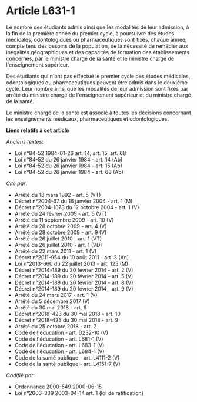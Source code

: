 # Article L631-1

Le nombre des étudiants admis ainsi que les modalités de leur admission, à la fin de la première année du premier cycle, à
poursuivre des études médicales, odontologiques ou pharmaceutiques sont fixés, chaque année, compte tenu des besoins de la
population, de la nécessité de remédier aux inégalités géographiques et des capacités de formation des établissements
concernés, par le ministre chargé de la santé et le ministre chargé de l'enseignement supérieur.

Des étudiants qui n'ont pas effectué le premier cycle des études médicales, odontologiques ou pharmaceutiques peuvent être
admis dans le deuxième cycle. Leur nombre ainsi que les modalités de leur admission sont fixés par arrêté du ministre chargé
de l'enseignement supérieur et du ministre chargé de la santé.

Le ministre chargé de la santé est associé à toutes les décisions concernant les enseignements médicaux, pharmaceutiques et
odontologiques.

**Liens relatifs à cet article**

_Anciens textes_:

  - Loi n°84-52 1984-01-26 art. 14, art. 15, art. 68
  - Loi n°84-52 du 26 janvier 1984 - art. 14 (Ab)
  - Loi n°84-52 du 26 janvier 1984 - art. 15 (Ab)
  - Loi n°84-52 du 26 janvier 1984 - art. 68 (Ab)

_Cité par_:

  - Arrêté du 18 mars 1992 - art. 5 (VT)
  - Décret n°2004-67 du 16 janvier 2004 - art. 1 (M)
  - Décret n°2004-1078 du 12 octobre 2004 - art. 1 (V)
  - Arrêté du 24 février 2005 - art. 5 (VT)
  - Arrêté du 11 septembre 2009 - art. 10 (V)
  - Arrêté du 28 octobre 2009 - art. 4 (V)
  - Arrêté du 28 octobre 2009 - art. 9 (V)
  - Arrêté du 26 juillet 2010 - art. 1 (VT)
  - Arrêté du 26 juillet 2010 - art. 1 (VD)
  - Arrêté du 22 mars 2011 - art. 1 (V)
  - Décret n°2011-954 du 10 août 2011 - art. 3 (An)
  - Loi n°2013-660 du 22 juillet 2013 - art. 125 (M)
  - Décret n°2014-189 du 20 février 2014 - art. 2 (V)
  - Décret n°2014-189 du 20 février 2014 - art. 5 (V)
  - Décret n°2014-189 du 20 février 2014 - art. 8 (V)
  - Décret n°2014-189 du 20 février 2014 - art. 9 (V)
  - Arrêté du 24 mars 2017 - art. 1 (V)
  - Arrêté du 5 décembre 2017 (V)
  - Arrêté du 30 mai 2018 - art. 6
  - Décret n°2018-423 du 30 mai 2018 - art. 10
  - Décret n°2018-423 du 30 mai 2018 - art. 9
  - Arrêté du 25 octobre 2018 - art. 2
  - Code de l'éducation - art. D232-10 (V)
  - Code de l'éducation - art. L681-1 (V)
  - Code de l'éducation - art. L683-1 (V)
  - Code de l'éducation - art. L684-1 (V)
  - Code de la santé publique - art. L4111-2 (V)
  - Code de la santé publique - art. L4151-7 (V)

_Codifié par_:

  - Ordonnance 2000-549 2000-06-15
  - Loi n°2003-339 2003-04-14 art. 1 (loi de ratification)
